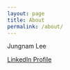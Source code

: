 ```yaml
---
layout: page
title: About
permalink: /about/
---
```


Jungnam Lee

[LinkedIn Profile](https://www.linkedin.com/in/jungnam-lee/)

